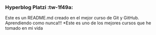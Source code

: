 ### Hyperblog Platzi :tw-1f49a: 

Este es un README.md creado en el mejor curso de Git y GitHub.
Aprendiendo como nunca!!!
*Este es uno de los mejores cursos que he tomado en mi vida
